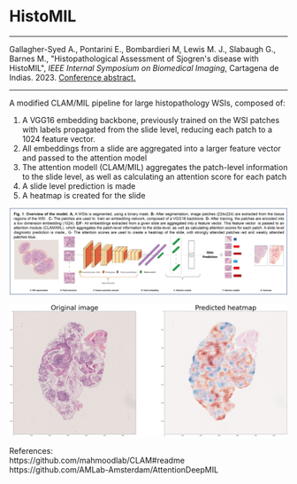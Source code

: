 # HistoMIL

--------------

Gallagher-Syed A., Pontarini E., Bombardieri M, Lewis M. J., Slabaugh G., Barnes M., "Histopathological Assessment of Sjogren's disease with HistoMIL", _IEEE Internal Symposium on Biomedical Imaging_, Cartagena de Indias. 2023. <a href="https://github.com/AmayaGS/HistoMIL/blob/ac2ae80b998afc4f7298161562dba8bf2f688a4a/sjogren_mil_biopsy_classification_submission.pdf" target="_blank">Conference abstract.</a>

--------------

A modified CLAM/MIL pipeline for large histopathology WSIs, composed of:

<ol>
  <li>A VGG16 embedding backbone, previously trained on the WSI patches with labels propagated from the slide level, reducing each patch to a 1024 feature vector. </li>
  <li>All embeddings from a slide are aggregated into a larger feature vector and passed to the attention model</li>
  <li>The attention modell (CLAM/MIL) aggregates the patch-level information to the slide level, as well as calculating an attention score for each patch</li>
  <li>A slide level prediction is made</li>
  <li>A heatmap is created for the slide</li>
</ol>

![alt text](https://github.com/AmayaGS/HistoMIL/blob/main/model.png?raw=true)

![alt text](https://github.com/AmayaGS/HistoMIL/blob/main/heatmap7.png?raw=true)


<p>References:<br>
https://github.com/mahmoodlab/CLAM#readme <br>
https://github.com/AMLab-Amsterdam/AttentionDeepMIL</p>
